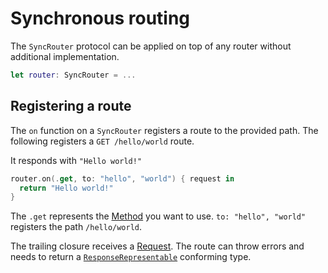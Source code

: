 # Synchronous routing

The `SyncRouter` protocol can be applied on top of any router without additional implementation.

```swift
let router: SyncRouter = ...
```

## Registering a route

The `on` function on a `SyncRouter` registers a route to the provided path. The following registers a `GET /hello/world` route.

It responds with `"Hello world!"`

```swift
router.on(.get, to: "hello", "world") { request in
  return "Hello world!"
}
```

The `.get` represents the [Method](../http/method.md) you want to use. `to: "hello", "world"` registers the path `/hello/world`.

The trailing closure receives a [Request](../http/request.md). The route can throw errors and needs to return a [`ResponseRepresentable`](../vapor/responserepresentable.md) conforming type.
